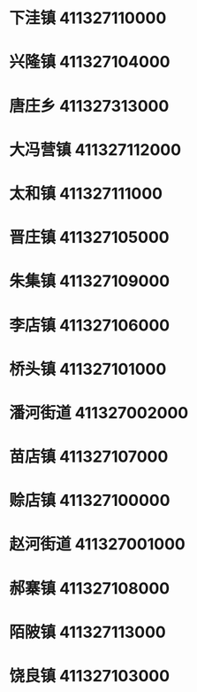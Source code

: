# 下洼镇 411327110000
# 兴隆镇 411327104000
# 唐庄乡 411327313000
# 大冯营镇 411327112000
# 太和镇 411327111000
# 晋庄镇 411327105000
# 朱集镇 411327109000
# 李店镇 411327106000
# 桥头镇 411327101000
# 潘河街道 411327002000
# 苗店镇 411327107000
# 赊店镇 411327100000
# 赵河街道 411327001000
# 郝寨镇 411327108000
# 陌陂镇 411327113000
# 饶良镇 411327103000
